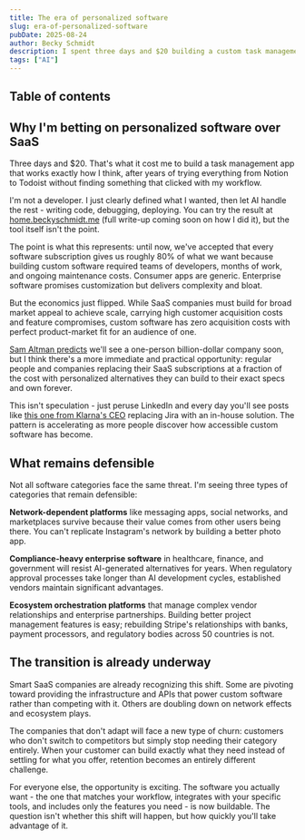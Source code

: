 ```yaml
---
title: The era of personalized software
slug: era-of-personalized-software
pubDate: 2025-08-24
author: Becky Schmidt
description: I spent three days and $20 building a custom task management app using AI, after years of settling for 80% solutions from existing SaaS tools. The economics of software just flipped: why pay for compromises when you can build exactly what you need?
tags: ["AI"]
---
```

## Table of contents

## Why I'm betting on personalized software over SaaS

Three days and $20. That's what it cost me to build a task management app that works exactly how I think, after years of trying everything from Notion to Todoist without finding something that clicked with my workflow.

I'm not a developer. I just clearly defined what I wanted, then let AI handle the rest - writing code, debugging, deploying. You can try the result at [home.beckyschmidt.me](https://home.beckyschmidt.me) (full write-up coming soon on how I did it), but the tool itself isn't the point.

The point is what this represents: until now, we've accepted that every software subscription gives us roughly 80% of what we want because building custom software required teams of developers, months of work, and ongoing maintenance costs. Consumer apps are generic. Enterprise software promises customization but delivers complexity and bloat.

But the economics just flipped. While SaaS companies must build for broad market appeal to achieve scale, carrying high customer acquisition costs and feature compromises, custom software has zero acquisition costs with perfect product-market fit for an audience of one.

[Sam Altman predicts](https://www.youtube.com/watch?v=Q5vsEUgxt3E) we'll see a one-person billion-dollar company soon, but I think there's a more immediate and practical opportunity: regular people and companies replacing their SaaS subscriptions at a fraction of the cost with personalized alternatives they can build to their exact specs and own forever.

This isn't speculation - just peruse LinkedIn and every day you'll see posts like [this one from Klarna's CEO](https://www.linkedin.com/posts/sebastian-siemiatkowski-768977_sorry-jira-bitbucket-and-atlassian-you-are-activity-7363555407107145730-eTJl?utm_source=share&utm_medium=member_desktop&rcm=ACoAABYyuN8BiBAN0-xUJvZwebVfsZH4peYEMsg) replacing Jira with an in-house solution. The pattern is accelerating as more people discover how accessible custom software has become.

## What remains defensible

Not all software categories face the same threat. I'm seeing three types of categories that remain defensible:

**Network-dependent platforms** like messaging apps, social networks, and marketplaces survive because their value comes from other users being there. You can't replicate Instagram's network by building a better photo app.

**Compliance-heavy enterprise software** in healthcare, finance, and government will resist AI-generated alternatives for years. When regulatory approval processes take longer than AI development cycles, established vendors maintain significant advantages.

**Ecosystem orchestration platforms** that manage complex vendor relationships and enterprise partnerships. Building better project management features is easy; rebuilding Stripe's relationships with banks, payment processors, and regulatory bodies across 50 countries is not.

## The transition is already underway

Smart SaaS companies are already recognizing this shift. Some are pivoting toward providing the infrastructure and APIs that power custom software rather than competing with it. Others are doubling down on network effects and ecosystem plays.

The companies that don't adapt will face a new type of churn: customers who don't switch to competitors but simply stop needing their category entirely. When your customer can build exactly what they need instead of settling for what you offer, retention becomes an entirely different challenge.

For everyone else, the opportunity is exciting. The software you actually want - the one that matches your workflow, integrates with your specific tools, and includes only the features you need - is now buildable. The question isn't whether this shift will happen, but how quickly you'll take advantage of it.